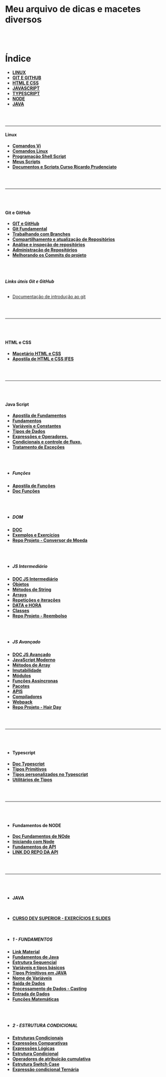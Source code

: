 # **Meu arquivo de dicas e macetes diversos**

<br>
<br>

# Índice

* **[LINUX](https://github.com/aldrinreis/MACETARIO-PESSOAL/tree/main?tab=readme-ov-file#linux)**
* **[GIT E GITHUB](https://github.com/aldrinreis/MACETARIO-PESSOAL/tree/main?tab=readme-ov-file#git-e-github)**
* **[HTML E CSS](https://github.com/aldrinreis/MACETARIO-PESSOAL/tree/main?tab=readme-ov-file#html-e-css)**
* **[JAVASCRIPT](https://github.com/aldrinreis/MACETARIO-PESSOAL/tree/main?tab=readme-ov-file#java-script)**
* **[TYPESCRIPT](https://github.com/aldrinreis/MACETARIO-PESSOAL/tree/main?tab=readme-ov-file#typescript)**
* **[NODE](https://github.com/aldrinreis/MACETARIO-PESSOAL/tree/main?tab=readme-ov-file#fundamentos-de-node)**
* **[JAVA](https://github.com/aldrinreis/MACETARIO-PESSOAL/tree/main?tab=readme-ov-file#java)**



<br>
<br>

<hr>

#### **Linux**
* **[Comandos Vi](/LINUX/VI.md)**
* **[Comandos Linux](/LINUX/COMANDOS%20LINUX.md)**
* **[Programação Shell Script](/LINUX/PROGRAMAÇÃO%20LINUX.MD)**
* **[Meus Scripts](/LINUX/CURSO%20LINUX/Meus%20Scripts/)**
* **[Documentos e Scripts Curso Ricardo Prudenciato](/LINUX/CURSO%20LINUX/CursoShellScript/)**
<br>
<br>

<hr>

<br>
<br>

#### **Git e GitHub**
* **[GIT e GitHub](/GIT%20E%20GITHUB/GIT.md)**
* **[Git Fundamental](https://github.com/aldrinreis/MACETARIO-PESSOAL/blob/main/GIT%20E%20GITHUB/GIT.md#git-fundamental)**
* **[Trabalhando com Branches](https://github.com/aldrinreis/MACETARIO-PESSOAL/blob/main/GIT%20E%20GITHUB/GIT.md#trabalhando-com-branches)**
* **[Compartilhamento e atualização de Repositórios](https://github.com/aldrinreis/MACETARIO-PESSOAL/blob/main/GIT%20E%20GITHUB/GIT.md#compartilhamento-e-atualiza%C3%A7%C3%A3o-de-reposit%C3%B3rios)**
* **[Análise e inspeção de repositórios](https://github.com/aldrinreis/MACETARIO-PESSOAL/blob/main/GIT%20E%20GITHUB/GIT.md#an%C3%A1lise-e-inspen%C3%A7%C3%A3o-de-reposit%C3%B3rios)**
* **[Administração de Repositórios](https://github.com/aldrinreis/MACETARIO-PESSOAL/blob/main/GIT%20E%20GITHUB/GIT.md#an%C3%A1lise-e-inspen%C3%A7%C3%A3o-de-reposit%C3%B3rios)**
* **[Melhorando os Commits do projeto](https://github.com/aldrinreis/MACETARIO-PESSOAL/blob/main/GIT%20E%20GITHUB/GIT.md#melhorando-os-commits-do-projeto)**
<br>
<br>


###### **Links úteis Git e GitHub**
- [Documentação de introdução ao git](https://docs.github.com/pt/get-started)
<br>
<br>

<hr>

<br>
<br>


#### **HTML e CSS**

* **[Macetário HTML e CSS](https://github.com/aldrinreis/MACETARIO-PESSOAL/tree/main/HTMLeCSS)**
* **[Apostila de HTML e CSS IFES](/HTMLeCSS/Apostila%20de%20HTML5%20e%20CSS3.pdf)**
<br>
<br>

<hr>

<br>
<br>

#### **Java Script**

* **[Apostila de Fundamentos](/JAVASCRIPT/Apostila-JavaScript-Fundamentos_01.pdf)**
* **[Fundamentos](https://github.com/aldrinreis/MACETARIO-PESSOAL/blob/main/JAVASCRIPT/JavaScriptFundamentos.md#java-script---fundamentos)**
* **[Variáveis e Constantes](https://github.com/aldrinreis/MACETARIO-PESSOAL/blob/main/JAVASCRIPT/JavaScriptFundamentos.md#vari%C3%A1veis-e-constantes)**
* **[Tipos de Dados](https://github.com/aldrinreis/MACETARIO-PESSOAL/blob/main/JAVASCRIPT/JavaScriptFundamentos.md#tipos-de-dados)**
* **[Expressões e Operadores.](https://github.com/aldrinreis/MACETARIO-PESSOAL/blob/main/JAVASCRIPT/JavaScriptFundamentos.md#express%C3%B5es-e-operadores)**
* **[Condicionais e controle de fluxo.](https://github.com/aldrinreis/MACETARIO-PESSOAL/blob/main/JAVASCRIPT/JavaScriptFundamentos.md#condicionais-e-controle-de-fluxo)**
* **[Tratamento de Exceções](https://github.com/aldrinreis/MACETARIO-PESSOAL/blob/main/JAVASCRIPT/JavaScriptFundamentos.md#tratamento-de-exce%C3%A7%C3%B5es)**
<br>
<br>


- ##### **Funções**

* **[Apostila de Funções](/JAVASCRIPT/JavaScript-12-Funcoes.pdf)**
* **[Doc Funções](https://github.com/aldrinreis/MACETARIO-PESSOAL/blob/main/JAVASCRIPT/javaScriptFuncoes.md)**
<br>
<br>

- ##### **DOM**

* **[DOC](https://github.com/aldrinreis/MACETARIO-PESSOAL/blob/main/JAVASCRIPT/domJavaScript.md)**
* **[Exemplos e Exercícios](/JAVASCRIPT/4%20DOM/)**
* **[Repo Projeto - Conversor de Moeda](https://github.com/aldrinreis/Conversor-de-Moedas---A4NDEV)**
<br>
<br>

- ##### **JS Intermediário**

* **[DOC JS Intermediário](https://github.com/aldrinreis/MACETARIO-PESSOAL/blob/main/JAVASCRIPT/JavaScript%20Intermedi%C3%A1rio.md)**
* **[Objetos](https://github.com/aldrinreis/MACETARIO-PESSOAL/blob/main/JAVASCRIPT/JavaScript%20Intermedi%C3%A1rio.md#objetos)**
* **[Métodos de String](https://github.com/aldrinreis/MACETARIO-PESSOAL/blob/main/JAVASCRIPT/JavaScript%20Intermedi%C3%A1rio.md#m%C3%A9todos-de-texto)**
* **[Arrays](https://github.com/aldrinreis/MACETARIO-PESSOAL/blob/main/JAVASCRIPT/JavaScript%20Intermedi%C3%A1rio.md#arrays)**
* **[Repetições e iterações](https://github.com/aldrinreis/MACETARIO-PESSOAL/blob/main/JAVASCRIPT/JavaScript%20Intermedi%C3%A1rio.md#repeti%C3%A7%C3%B5es-e-itera%C3%A7%C3%B5es)**
* **[DATA e HORA](https://github.com/aldrinreis/MACETARIO-PESSOAL/blob/main/JAVASCRIPT/JavaScript%20Intermedi%C3%A1rio.md#data-e-hora)**
* **[Classes](https://github.com/aldrinreis/MACETARIO-PESSOAL/blob/main/JAVASCRIPT/JavaScript%20Intermedi%C3%A1rio.md#classes)**
* **[Repo Projeto - Reembolso](https://github.com/aldrinreis/Projeto-de-Reembolso---A4NDEV)**
<br>
<br>

- ##### **JS Avançado**

* **[DOC JS Avançado](https://github.com/aldrinreis/MACETARIO-PESSOAL/blob/main/JAVASCRIPT/JavaScriptAvan%C3%A7ado.md)**
* **[JavaScript Moderno](https://github.com/aldrinreis/MACETARIO-PESSOAL/blob/main/JAVASCRIPT/JavaScriptAvan%C3%A7ado.md#javascript-moderno)**
* **[Métodos de Array](https://github.com/aldrinreis/MACETARIO-PESSOAL/blob/main/JAVASCRIPT/JavaScriptAvan%C3%A7ado.md#m%C3%A9todos-de-array)**
* **[Imutabilidade](https://github.com/aldrinreis/MACETARIO-PESSOAL/blob/main/JAVASCRIPT/JavaScriptAvan%C3%A7ado.md#imutabilidade)**
* **[Módulos](https://github.com/aldrinreis/MACETARIO-PESSOAL/blob/main/JAVASCRIPT/JavaScriptAvan%C3%A7ado.md#m%C3%B3dulos)**
* **[Funções Assíncronas](https://github.com/aldrinreis/MACETARIO-PESSOAL/blob/main/JAVASCRIPT/JavaScriptAvan%C3%A7ado.md#fun%C3%A7%C3%B5es-ass%C3%ADncronas)**
* **[Pacotes](https://github.com/aldrinreis/MACETARIO-PESSOAL/blob/main/JAVASCRIPT/JavaScriptAvan%C3%A7ado.md#pacotes)**
* **[APIS](https://github.com/aldrinreis/MACETARIO-PESSOAL/blob/main/JAVASCRIPT/JavaScriptAvan%C3%A7ado.md#working-apis)**
* **[Compiladores](https://github.com/aldrinreis/MACETARIO-PESSOAL/blob/main/JAVASCRIPT/JavaScriptAvan%C3%A7ado.md#compiladores)**
* **[Webpack](https://github.com/aldrinreis/MACETARIO-PESSOAL/blob/main/JAVASCRIPT/JavaScriptAvan%C3%A7ado.md#bundlers)**
* **[Repo Projeto - Hair Day](https://github.com/aldrinreis/hair-day)**
<br>
<br>

<hr>

<br>
<br>

- #### **Typescript**

* **[Doc Typescript](https://github.com/aldrinreis/MACETARIO-PESSOAL/blob/main/TYPESCRIPT/typescript.md)**
* **[Tipos Primitivos](https://github.com/aldrinreis/MACETARIO-PESSOAL/blob/main/TYPESCRIPT/typescript.md#tipos-primitivos)**
* **[Tipos personalizados no Typescript](https://github.com/aldrinreis/MACETARIO-PESSOAL/blob/main/TYPESCRIPT/typescript.md#tipos-personalizados-no-typescript)**
* **[Utilitários de Tipos](https://github.com/aldrinreis/MACETARIO-PESSOAL/blob/main/TYPESCRIPT/typescript.md#utilit%C3%A1rios-de-tipos)**

<br>
<br>

<hr>

<br>
<br>

- #### **Fundamentos de NODE**

* **[Doc Fundamentos de NOde](https://github.com/aldrinreis/MACETARIO-PESSOAL/blob/main/NODE/FundamentosNodeJS.md)**
* **[Iniciando com Node](https://github.com/aldrinreis/MACETARIO-PESSOAL/blob/main/NODE/FundamentosNodeJS.md#iniciando-com-node)**
* **[Fundamentos de API](https://github.com/aldrinreis/MACETARIO-PESSOAL/blob/main/NODE/FundamentosNodeJS.md#fundamentos-de-api)**
* **[LINK DO REPO DA API](https://github.com/aldrinreis/projectApiExemple)**

<br>
<br>

<hr>

<br>
<br>


- #### **JAVA**


<br>

- **[CURSO DEV SUPERIOR - EXERCÍCIOS E SLIDES](https://github.com/aldrinreis/ExerciciosJava-DevSuperior)**

<br>

- ##### **1 - FUNDAMENTOS**

* **[Link Material](https://drive.google.com/drive/folders/1Stwgjhj6xwLX4IQQsWPeolPEHfDEV-vB?usp=drive_link)**
* **[Fundamentos de Java](https://github.com/aldrinreis/MACETARIO-PESSOAL/blob/main/JAVA%20E%20OO/1%20-%20FundamentosJava.md#fundamentos-de-java)**
* **[Estrutura Sequencial](https://github.com/aldrinreis/MACETARIO-PESSOAL/blob/main/JAVA%20E%20OO/1%20-%20FundamentosJava.md#estrutura-sequencial)**
* **[ Variáveis e tipos básicos](https://github.com/aldrinreis/MACETARIO-PESSOAL/blob/main/JAVA%20E%20OO/1%20-%20FundamentosJava.md#--vari%C3%A1veis-e-tipos-b%C3%A1sicos)**
* **[Tipos Primitivos em JAVA](https://github.com/aldrinreis/MACETARIO-PESSOAL/blob/main/JAVA%20E%20OO/1%20-%20FundamentosJava.md#tipos-primitivos-em-java)**
* **[Nome de Variáveis](https://github.com/aldrinreis/MACETARIO-PESSOAL/blob/main/JAVA%20E%20OO/1%20-%20FundamentosJava.md#nome-de-vari%C3%A1veis)**
* **[Saída de Dados](https://github.com/aldrinreis/MACETARIO-PESSOAL/blob/main/JAVA%20E%20OO/1%20-%20FundamentosJava.md#sa%C3%ADda-de-dados)**
* **[Processamento de Dados - Casting](https://github.com/aldrinreis/MACETARIO-PESSOAL/blob/main/JAVA%20E%20OO/1%20-%20FundamentosJava.md#processamento-de-dados---casting)**
* **[Entrada de Dados](https://github.com/aldrinreis/MACETARIO-PESSOAL/blob/main/JAVA%20E%20OO/1%20-%20FundamentosJava.md#entrada-de-dados)**
* **[Funções Matemáticas](https://github.com/aldrinreis/MACETARIO-PESSOAL/blob/main/JAVA%20E%20OO/1%20-%20FundamentosJava.md#fun%C3%A7%C3%B5es-matem%C3%A1ticas)**

<br>
<br>

- ##### **2 - ESTRUTURA CONDICIONAL**

* **[Estruturas Condicionais](https://github.com/aldrinreis/MACETARIO-PESSOAL/blob/main/JAVA%20E%20OO/2%20-%20EstruturaCondicional.md#estruturas-condicionais)**
* **[Expressões Comparativas](https://github.com/aldrinreis/MACETARIO-PESSOAL/blob/main/JAVA%20E%20OO/2%20-%20EstruturaCondicional.md#express%C3%B5es-comparativas)**
* **[Expressões Lógicas](https://github.com/aldrinreis/MACETARIO-PESSOAL/blob/main/JAVA%20E%20OO/2%20-%20EstruturaCondicional.md#express%C3%B5es-l%C3%B3gicas)**
* **[Estrutura Condicional](https://github.com/aldrinreis/MACETARIO-PESSOAL/blob/main/JAVA%20E%20OO/2%20-%20EstruturaCondicional.md#estrutura-condicional)**
* **[Operadores de atribuição cumulativa](https://github.com/aldrinreis/MACETARIO-PESSOAL/blob/main/JAVA%20E%20OO/2%20-%20EstruturaCondicional.md#sintaxe-opcional---operadores-de-atribui%C3%A7%C3%A3o-cumulativa)**
* **[Estrutura Switch Case](https://github.com/aldrinreis/MACETARIO-PESSOAL/blob/main/JAVA%20E%20OO/2%20-%20EstruturaCondicional.md#sintaxe-opcional---estrutura-switch-case)**
* **[Expressão condicional Ternária](https://github.com/aldrinreis/MACETARIO-PESSOAL/blob/main/JAVA%20E%20OO/2%20-%20EstruturaCondicional.md#express%C3%A3o-condicional-tern%C3%A1ria)**


